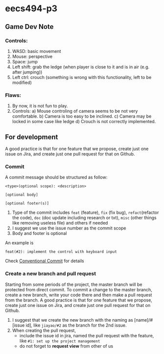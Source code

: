 # eecs494-p3

## Game Dev Note
### Controls:

1. WASD: basic movement
2. Mouse: perspective 
3. Space: jump
4. Left shift: grab the ledge (when player is close to it and is in air (e.g. after jumping))
5. Left ctrl: crouch (something is wrong with this functionality, left to be modified)

### Flaws:

1. By now, it is not fun to play.
2. Controls:
   a) Mouse controling of camera seems to be not very comfortable.
   b) Camera is too easy to be inclined.
   c) Camera may be locked in some case like ledge
   d) Crouch is not correctly implemented.
   
## For development
A good practice is that for one feature that we propose, create just one issue on Jira, and create just one pull request for that on Github.
### Commit
A commit message should be structured as follow:
~~~
<type>(optional scope): <description>

[optional body]

[optional footer(s)]
~~~
1. Type of the commit includes `feat` (feature), `fix` (fix bug), `refact`(refactor the code), `doc` (doc update including research or txt), `misc` (other things like removing useless file) and others if needed
2. I suggest we use the issue number as the commit scope
3. Body and footer is optional

An example is
~~~
feat(#2): implement the control with keyboard input
~~~

Check [Conventional Commit](https://www.conventionalcommits.org/en/v1.0.0/) for details

### Create a new branch and pull request
Starting from some periods of the project, the master branch will be protected from direct commit. To commit a change to the master branch, create a new branch, write your code there and then make a pull request from the branch. A good practice is that for one feature that we propose, create just one issue on Jira, and create just one pull request for that on Github.
1. I suggest that we create the new branch with the naming as [name]/#[issue id], like `jiayao/#2` as the branch for the 2nd issue.
2. When creating the pull request,
   - include the issue id in jira, named the pull request with the feature, like `#1: set up the project management`
   - do not forget to **request view** from other of us

